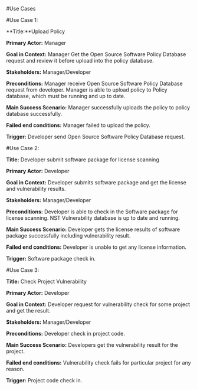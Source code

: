 #Use Cases

#Use Case 1: 

**Title:**Upload Policy

**Primary Actor:** Manager

**Goal in Context:** Manager Get the Open Source Software Policy Database request and review it before upload into the policy database.

**Stakeholders:** Manager/Developer

**Preconditions:** Manager receive Open Source Software Policy Database request from developer. Manager is able to upload policy to Policy database, which must be running and up to date. 

**Main Success Scenario:** Manager successfully uploads the policy to policy database successfully.

**Failed end conditions:** Manager failed to upload the policy.

**Trigger:** Developer send Open Source Software Policy Database request.

#Use Case 2: 

**Title:** Developer submit software package for license scanning

**Primary Actor:** Developer

**Goal in Context:** Developer submits software package and get the license and vulnerability results.

**Stakeholders:** Manager/Developer

**Preconditions:** Developer is able to check in the Software package for license scanning. NST Vulnerability database is up to date and running.

**Main Success Scenario:** Developer gets the license results of software package successfully including vulnerability result.

**Failed end conditions:** Developer is unable to get any license information.

**Trigger:** Software package check in.

#Use Case 3: 

**Title:** Check Project Vulnerability

**Primary Actor:** Developer

**Goal in Context:** Developer request for vulnerability check for some project and get the result.

**Stakeholders:** Manager/Developer

**Preconditions:** Developer check in project code.

**Main Success Scenario:** Developers get the vulnerability result for the project.

**Failed end conditions:** Vulnerability check fails for particular project for any reason.

**Trigger:** Project code check in.






